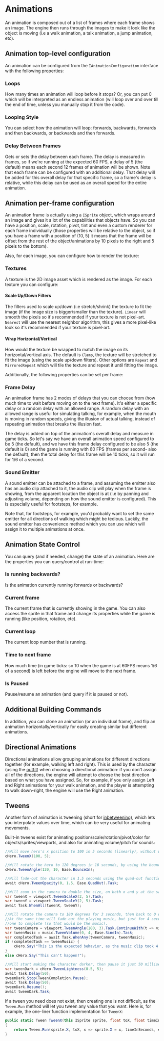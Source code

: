 # Animations

An animation is composed out of a list of frames where each frame shows an image. The engine then runs through the images to make it look like the object is moving (i.e a walk animation, a talk animation, a jump animation, etc).

## Animation top-level configuration

An animation can be configured from the `IAnimationConfiguration` interface with the following properties:

### Loops

How many times an animation will loop before it stops?
Or, you can put 0 which will be interpreted as an endless animation (will loop over and over till the end of time, unless you manually stop it from the code).

### Looping Style

You can select how the animation will loop: forwards, backwards, forwards and then backwards, or backwards and then forwards.

### Delay Between Frames

Gets or sets the delay between each frame.
The delay is measured in frames, so if we're running at the expected 60 FPS, a delay of 5 (the default) means each second 12 frames of animation will be shown.
Note that each frame can be configured with an additional delay. That delay will be added for this
overall delay for that specific frame, so a frame's delay is relative, while this delay can be used
as an overall speed for the entire animation.

## Animation per-frame configuration

An animation frame is actually using a `ISprite` object, which wraps around an image and gives it a lot of the capabilities that objects have. So you can have a position, scale, rotation, pivot, tint and even a custom renderer for each frame individually (those properties will be relative to the object, so if you have a frame with a position of (10, 5) it means that the frame will be offset from the rest of the object/animations by 10 pixels to the right and 5 pixels to the bottom).

Also, for each image, you can configure how to render the texture:

### Textures

A texture is the 2D image asset which is rendered as the image. For each texture you can configure:

#### Scale Up/Down Filters

The filters used to scale up/down (i.e stretch/shrink) the texture to fit the image (if the image size is bigger/smaller than the texture). `Linear` will smooth the pixels so it's recommended if your texture is not pixel-art. `Nearest` will use the nearest neighbor algorithm, this gives a more pixel-like look so it's recommended if your texture is pixel-art.

#### Wrap Horizontal/Vertical

How would the texture be wrapped to match the image on its horizontal/vertical axis.
The default is `Clamp`, the texture will be stretched to fit the image (using the scale up/down filters). Other options are `Repeat` and `MirroredRepeat` which will tile the texture and repeat it until fitting the image.

Additionally, the following properties can be set per frame:

### Frame Delay

An animation frame has 2 modes of delays that you can choose from (how much time to wait before moving on to the next frame).
It's either a specific delay or a random delay with an allowed range.
A random delay with an allowed range is useful for simulating talking, for example, when the mouth 
is moving in random speeds, giving the illusion of actual talking, instead of repeating animation 
that breaks the illusion fast.

The delay is added on top of the animation's overall delay and measure in game ticks. So let's say we have an overall animation speed configured to be 5 (the default), and we have this frame delay configured to be also 5 (the default is 0) and the game is running with 60 FPS (frames per second- also the default), then the total delay for this frame will be 10 ticks, so it will run
for 1/6 of a second.

### Sound Emitter

A sound emitter can be attached to a frame, and assuming the emitter also has an audio clip attached to it, the audio clip will play when the frame is showing, from the apparent location the object is at (i.e by panning and adjusting volume, depending on how the sound emitter is configured).
This is especially useful for footsteps, for example.

Note that, for footsteps, for example, you'd probably want to set the same emitter for all directions of walking which might be tedious. Luckily, the sound emitter has convenience method which you can use which will assign it to multiple animations at once.

## Animation State Control

You can query (and if needed, change) the state of an animation.
Here are the properties you can query/control at run-time:

### Is running backwards?

Is the animation currently running forwards or backwards?

### Current frame

The current frame that is currently showing in the game. You can also access the sprite in that frame and change its properties while the game is running (like position, rotation, etc).

### Current loop

The current loop number that is running.

### Time to next frame

How much time (in game ticks: so 10 when the game is at 60FPS means 1/6 of a second) is left before the engine will move to the next frame.

### Is Paused

Pause/resume an animation (and query if it is paused or not).

## Additional Building Commands

In addition, you can clone an animation (or an individual frame), and flip an animation horizontally/vertically for easily creating similar but different animations.

## Directional Animations

Directional animations allow grouping animations for different directions together (for example, walking left and right). This is used by the character (using the [outfit](characters.md#outfits)) when choosing a directional animation: if you don't assign all of the directions, the engine will attempt to choose the best direction based on what you have assigned. So, for example, if you only assign Left and Right animations for your walk animation, and the player is attempting to walk down-right, the engine will use the Right animation.

## Tweens

Another form of animation is tweening (short for [inbetweening](https://en.wikipedia.org/wiki/Inbetweening)), which lets you interpolate values over time, which can be very useful for animating movements.

Built-in tweens exist for animating position/scale/rotation/pivot/color for objects/sprites/viewports, and also for animating volume/pitch for sounds:

```csharp
//Will move hero's x position to 100 in 5 seconds (linearly), without waiting for it to complete.
cHero.TweenX(100, 5); 

//Will rotate the hero to 120 degrees in 10 seconds, by using the bounce-in function, without waiting for it to complete
cHero.TweenAngle(120, 10, Ease.BounceIn); 

//Will fade-out the character in 1.5 seconds using the quad-out function and wait for it to complete.
await cHero.TweenOpacity(0, 1.5, Ease.QuadOut).Task;

//Will zoom in the camera to double the size, on both x and y at the same time (and wait for it to complete).
var tweenX = viewport.TweenScaleX(2, 5).Task;
var tweenY = viewport.TweenScaleY(2, 5).Task;
await Task.WhenAll(tweenX, tweenY);

//Will rotate the camera to 180 degrees for 3 seconds, then back to 0 degrees for another 3 seconds.
//At the same time will fade out the playing music, but just for 4 seconds. Then will wait for the first
//one to complete (so that would be the music).
var tweenCamera = viewport.TweenAngle(180, 3).Task.ContinueWith(t => viewport.TweenAngle(0, 3).Task);
var tweenMusic = music.TweenVolume(0, 4, Ease.SineIn).Task;
var completedTask = await Task.WhenAny(tweenCamera, tweenMusic);
if (completedTask == tweenMusic) {
    cHero.Say("This is the expected behavior, as the music clip took 4 seconds and the camera 6 seconds");
}
else cHero.Say("This can't happen!");

//Will start making the character darker, then pause it just 50 milliseconds after that, then resume it and wait for it.
var tweenDark = cHero.TweenLightness(0.5, 5);
await Task.Delay(50);
tweenDark.Stop(TweenCompletion.Pause);
await Task.Delay(50);
tweenDark.Resume();
await tweenDark.Task;
```

If a tween you need does not exist, then creating one is not difficult, as the `Tween.Run` method will let you tween any value that you want. 
Here is, for example, the one-liner function implementation for `TweenX`:

```csharp
public static Tween TweenX(this ISprite sprite, float toX, float timeInSeconds, Func<float, float> easing = null)
{
    return Tween.Run(sprite.X, toX, x => sprite.X = x, timeInSeconds, easing);
}
```


